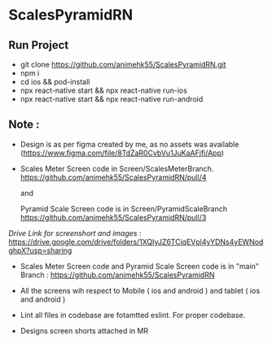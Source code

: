# ScalesPyramidRN

## Run Project

- git clone https://github.com/animehk55/ScalesPyramidRN.git
- npm i
- cd ios && pod-install
- npx react-native start && npx react-native run-ios
- npx react-native start && npx react-native run-android



## Note :

- Design is as per figma created by me, as no assets was available (https://www.figma.com/file/8TdZaR0CvbVu1JuKaAFjfj/App)

- Scales Meter Screen code in Screen/ScalesMeterBranch. https://github.com/animehk55/ScalesPyramidRN/pull/4 

  and 

  Pyramid Scale Screen code is in Screen/PyramidScaleBranch https://github.com/animehk55/ScalesPyramidRN/pull/3

 *Drive Link for screenshort and images* : https://drive.google.com/drive/folders/1XQIyJZ6TCiqEVpl4yYDNs4yEWNodghpX?usp=sharing

- Scales Meter Screen code and Pyramid Scale Screen code is in "main" Branch : https://github.com/animehk55/ScalesPyramidRN

- All the screens wih respect to Mobile ( ios and android ) and tablet ( ios and android ) 

- Lint all files in codebase are fotamtted eslint. For proper codebase.

- Designs screen shorts attached in MR 
   
